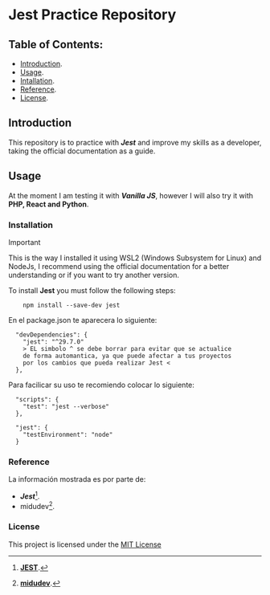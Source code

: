 # Jest Practice Repository

## Table of Contents:
- [Introduction](#introduction).
- [Usage](#usage).
- [Intallation](#installation).
- [Reference](#reference).
- [License](#license).

## Introduction

This repository is to practice with ***Jest*** and improve my skills as a developer, taking the official documentation as a guide.

## Usage

At the moment I am testing it with ***Vanilla JS***, however I will also try it with **PHP, React and Python**.

### Installation

> [!IMPORTANT]
> This is the way I installed it using WSL2 (Windows Subsystem for Linux) and NodeJs, I recommend using the official documentation for a better understanding or if you want to try another version.

To install **Jest** you must follow the following steps:

```
    npm install --save-dev jest
```

En el package.json te aparecera lo siguiente:

```
  "devDependencies": {
    "jest": "^29.7.0" 
    > EL simbolo ^ se debe borrar para evitar que se actualice
    de forma automantica, ya que puede afectar a tus proyectos
    por los cambios que pueda realizar Jest <
  },
```

Para facilicar su uso te recomiendo colocar lo siguiente:

```
  "scripts": {
    "test": "jest --verbose"
  },
  
  "jest": {
    "testEnvironment": "node"
  }
```

### Reference

La información mostrada es por parte de:
- ***Jest***[^1].
- midudev[^2].

[^1]:[**JEST**](https://jestjs.io/).
[^2]:[**midudev**](https://www.youtube.com/watch?v=_DzBez4qMi0).

### License

This project is licensed under the [MIT License](LICENSE)